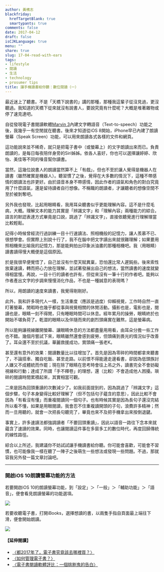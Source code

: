 ```yaml
---
author: 黃樵志
blackfriday:
  hrefTargetBlank: true
  smartypants: true
comments: false
date: 2017-04-12
draft: false
isCJKLanguage: true
menu: ""
share: true
slug: 17-04-read-with-ears
tags:
- lifestyle
- 閱讀
- 生活
- technology
- prosumer tips
title: 讓手機讀書給你聽：數位閱讀（一）
---
```


最近迷上了聽書。不是「天橋下說書的」講的那種，那種我這輩子從沒見過，更沒聽過。我知道的天橋下從來就沒有說書人，要說究竟有什麼呢？大概是堆著雜物或停了速克達吧。

<!--more-->

自從發現電子書閱讀軟體[Marvin 3](https://itunes.apple.com/us/app/marvin-3-ebook-and-comic-book-reader/id1086482858?mt=8)內建文字轉語音（Text-to-speech）功能之後，我幾乎一有空閒就在聽書。後來才知道從iOS 8開始，iPhone早已內建了朗讀螢幕（Speak Screen）功能，可以用來朗讀各式各樣的文件和網頁。

這功能說來並不稀奇，就只是把電子書中（或螢幕上）的文字朗讀出來而已。負責朗讀的，是每日每夜陪伴身旁的Siri姊姊。依各人喜好，你也可以選擇讓婷婷、欣怡、美佳等不同的嗓音幫你讀書。

當然，這幾位說書人的朗讀當然算不上「有戲」，但也不至於讓人覺得是機器人在讀書（雖然確實是機器人）。聽習慣了之後，覺得在大多數的情況下，這種不帶感情的朗讀法也許更好。由於語音本身不帶感情，因此作者的語氣和角色的對白究竟用了什麼語氣，還是留待讀者自行想像。不稱職的朗讀者，才讓聽者的想像空間不至於被剝奪吧。

另外我也發現，比起用眼睛看，我用耳朵聽書似乎更能理解內容。這不是什麼毛病，大概。理解文本的能力其實是「辨識文字」和「理解內容」兩種能力的綜合。語言的默認表達方式畢竟是口說，跳過了「辨識文字」，直接依聽覺進行理解理當比較輕鬆。

記得小時候曾經流行過訓練一目十行速讀法、照相機般的記憶力，讓人羨慕不已、很想學會。但實際上別說十行了，我不在腦中把文字讀出來就很難理解；如果要用照相機來比喻我的記憶力，那是能夠拍出印象派油畫的那種相機吧。我（用眼睛）讀書讀得慢大概便是這個原因。

於是我很早便覺悟了，自己並沒有什麼天賦異稟，恐怕還比常人遲鈍些。後來索性放棄速讀，轉而把心力放在理解，並試著發展出自己的想法，當然讀書的速度就變得相當慢。再說，一目十行的讀者也許有，但從來沒有一筆十行的作者吧。能夠以作者產出文字的步調來慢慢消化作品，不也是一種誠意的表現嗎？

所以，用朗讀的速度來讀書，我覺得剛剛好。

此外，我和許多現代人一樣，生活重度（應該是過度）仰賴視覺，工作時自然一直盯著螢幕，閒暇時也幾乎都從事與視覺相關的休閒活動。攝影也是，電影也是，閱讀也是，眼睛一刻不得閒，只有睡眠時間可以休息。經年累月的操勞，眼睛終於也開始不堪負荷了。乾澀的眼睛以及伴隨而來的劇烈頭痛實在難熬，這是螢幕病。

所以能夠讓視線離開螢幕、讓眼睛休息的方法都盡量用用看，由耳朵分擔一些工作也不錯。幾個月嘗試下來，眼睛雖然還會感到疲勞，但頭痛到畏光的情況似乎改善了。耳朵還不至於抗議，華麗救援成功，賞頭痛一張老K。

甚至還有意外的效果：閱讀數量比以往增加了。首先是因為零碎的時間都拿來聽書了，不論搭車、獨自吃飯、甚至走路。以前恨不得能邊走邊看書，卻因為低頭族討人嫌又不成體統而作罷；現在除了眼睛在思考時會往上吊之外，讀書完全不會妨礙視線和行動；達成了所謂「手不釋卷」的理想，還（比較）不會造成他人困擾。瑣碎的閱讀時間累積起來，其實相當可觀。

二來是因為回頭重讀的次數減少了。如我前面提到的，因為跳過了「辨識文字」這個步驟，句子本身變得比較好理解了（但不包括句子蘊含的意思），因此比較不會因為「有看沒有懂」而重複閱讀同一個句子。也有時候其實是因為長句子還沒完結所以看不懂，如果是用眼閱讀，我會忍不住重複讀開頭的子句，浪費許多精神；然而一旦用聽的，就會一次把長句聽完了，畢竟也來不及把手機拿出來按倒退鍵。

事實上，許多速讀法都強調讀者「不要回頭重讀」，因此以語音一路往下念本來就蘊含了速讀的效果。同時，也讓閱讀這件事在多窗多工的數位時代，再度回歸傳統的線性路徑。

綜合以上所述，我建議你不妨試試讓手機讀書給你聽。你可能會喜歡，可能會不習慣，也可能像我一樣在聽了一陣子之後萌生一些想法或發現一些問題。不過，那就容我另外發一篇文章討論吧。

------

### 開啟iOS 10朗讀螢幕功能的方法

若要開啟iOS 10的朗讀螢幕功能，到「設定」＞「一般」＞「輔助功能」＞「語音」，便會看見朗讀螢幕的功能選項。

![](https://eternallogger.com/images/2017/17-03-speakscreen_tutorial1.gif)

若要收聽電子書，打開iBooks，選擇想讀的書，以兩隻手指自頁面最上端往下滑，便會開始朗讀。

![](https://eternallogger.com/images/2017/17-03-speakscreen_tutorial2.gif)

#### 【延伸閱讀】

- [〈都2017年了，電子書究竟該去哪裡買？〉](https://eternallogger.com/post/17-06-where-to-buy-ebooks/)
- [〈如何管理電子書？〉](https://eternallogger.com/post/17-06-how-to-manage-ebooks/)
- [〈電子書閱讀軟體評比：一個挑剔鬼的告白〉](https://eternallogger.com/post/17-06-the-one-ebook-reader/)